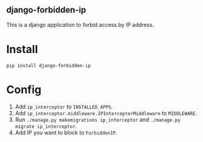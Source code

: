 django-forbidden-ip
---

This is a django application to forbid access by IP address.

Install
===

    pip install django-forbidden-ip
    
Config
===

1. Add `ip_interceptor` to `INSTALLED_APPS`.
2. Add `ip_interceptor.middleware.IPInterceptorMiddleware` to `MIDDLEWARE`.
3. Run `./manage.py makemigrations ip_interceptor` and `./manage.py migrate ip_interceptor`.
4. Add IP you want to block to `ForbiddenIP`.
